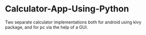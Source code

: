 # Calculator-App-Using-Python
Two separate calculator implementations both for android using kivy package, and for pc via the help of a GUI.
